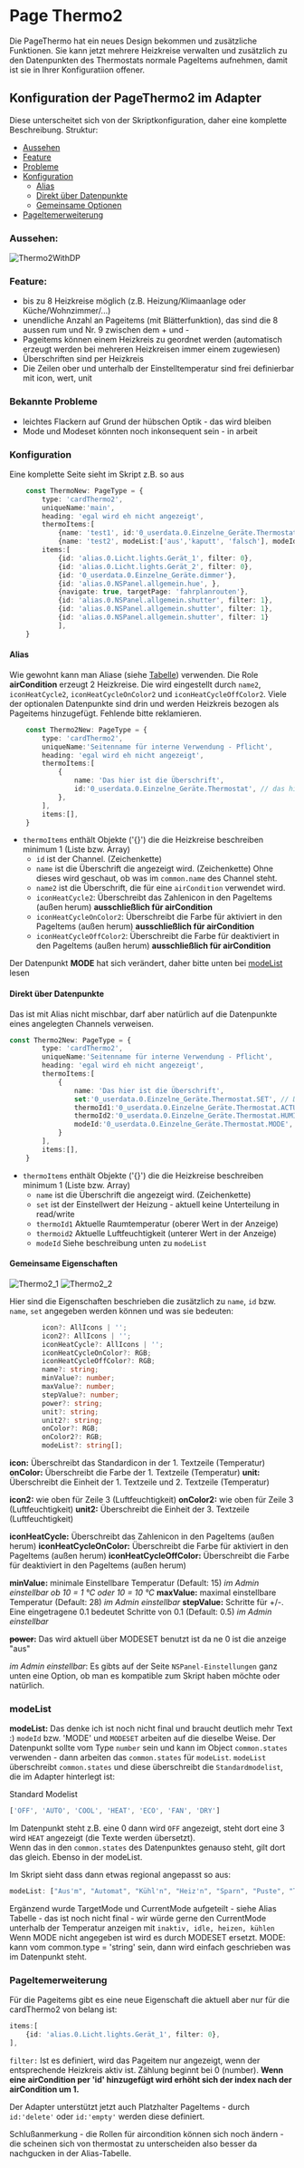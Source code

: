 # Page Thermo2  
  
Die PageThermo hat ein neues Design bekommen und zusätzliche Funktionen. Sie kann jetzt mehrere Heizkreise verwalten und zusätzlich zu den Datenpunkten des Thermostats normale PageItems aufnehmen, damit ist sie in Ihrer Konfiguratiion offener.

## Konfiguration der PageThermo2 im Adapter
Diese unterscheitet sich von der Skriptkonfiguration, daher eine komplette Beschreibung.
Struktur:
- [Aussehen](#aussehen)
- [Feature](#feature)
- [Probleme](#bekannte-probleme)
- [Konfiguration](#konfiguration)
    - [Alias](#alias)
    - [Direkt über Datenpunkte](#direkt-über-datenpunkte)
    - [Gemeinsame Optionen](#gemeinsame-eigenschaften)
- [PageItemerweiterung](#pageitemerweiterung) 

### Aussehen: 
 <img alt='Thermo2WithDP' src='../Pictures/PageThermo2/Thermo2MitDatenpunkten.png'>

### Feature:

- bis zu 8 Heizkreise möglich (z.B. Heizung/Klimaanlage oder Küche/Wohnzimmer/...)
- unendliche Anzahl an Pageitems (mit Blätterfunktion), das sind die 8 aussen rum und Nr. 9 zwischen dem + und -
- Pageitems können einem Heizkreis zu geordnet werden (automatisch erzeugt werden bei mehreren Heizkreisen immer einem zugewiesen)
- Überschriften sind per Heizkreis
- Die Zeilen ober und unterhalb der Einstelltemperatur sind frei definierbar mit icon, wert, unit

### Bekannte Probleme
- leichtes Flackern auf Grund der hübschen Optik - das wird bleiben
- Mode und Modeset könnten noch inkonsequent sein - in arbeit

### Konfiguration
Eine komplette Seite sieht im Skript z.B. so aus 

```typescript
    const ThermoNew: PageType = {
        type: 'cardThermo2',
        uniqueName:'main',
        heading: 'egal wird eh nicht angezeigt',
        thermoItems:[
            {name: 'test1', id:'0_userdata.0.Einzelne_Geräte.Thermostat'},
            {name: 'test2', modeList:['aus','kaputt', 'falsch'], modeId:'0_userdata.0.Einzelne_Geräte.Thermostat.MODE' ,iconHeatCycle:'home', iconHeatCycleOffColor:Red, thermoId1:'0_userdata.0.Einzelne_Geräte.Thermostat.ACTUAL', set:'0_userdata.0.Einzelne_Geräte.Thermostat.SET', thermoId2:'0_userdata.0.Einzelne_Geräte.Thermostat.HUMIDITY'}],
        items:[
            {id: 'alias.0.Licht.lights.Gerät_1', filter: 0},
            {id: 'alias.0.Licht.lights.Gerät_2', filter: 0},
            {id: '0_userdata.0.Einzelne_Geräte.dimmer'},
            {id: 'alias.0.NSPanel.allgemein.hue', },
            {navigate: true, targetPage: 'fahrplanrouten'},
            {id: 'alias.0.NSPanel.allgemein.shutter', filter: 1},
            {id: 'alias.0.NSPanel.allgemein.shutter', filter: 1},
            {id: 'alias.0.NSPanel.allgemein.shutter', filter: 1}
            ],
    }
```

#### Alias
Wie gewohnt kann man Aliase (siehe [Tabelle](https://github.com/ticaki/ioBroker.nspanel-lovelace-ui/blob/main/ALIAS.md)) verwenden. Die Role **airCondition** erzeugt 2 Heizkreise. Die wird eingestellt durch `name2`, `iconHeatCycle2`, `iconHeatCycleOnColor2` und `iconHeatCycleOffColor2`. Viele der optionalen Datenpunkte sind drin und werden Heizkreis bezogen als Pageitems hinzugefügt. Fehlende bitte reklamieren.
```typescript
    const Thermo2New: PageType = {
        type: 'cardThermo2',
        uniqueName:'Seitenname für interne Verwendung - Pflicht',
        heading: 'egal wird eh nicht angezeigt',
        thermoItems:[
            {
                name: 'Das hier ist die Überschrift', 
                id:'0_userdata.0.Einzelne_Geräte.Thermostat', // das hier ist der Channel, Device oder Folder
            },
        ],
        items:[],
    }
```
- `thermoItems` enthält Objekte ('{}') die die Heizkreise beschreiben minimum 1 (Liste bzw. Array)
  - `id` ist der Channel. (Zeichenkette)
  - `name` ist die Überschrift die angezeigt wird. (Zeichenkette) Ohne dieses wird geschaut, ob was im `common.name` des Channel steht.
  - `name2` ist die Überschrift, die für eine `airCondition` verwendet wird.
  - `iconHeatCycle2`: Überschreibt das Zahlenicon in den PageItems (außen herum) **ausschließlich für airCondition**
  - `iconHeatCycleOnColor2`: Überschreibt die Farbe für aktiviert in den PageItems (außen herum)  **ausschließlich für airCondition**
  - `iconHeatCycleOffColor2`: Überschreibt die Farbe für deaktiviert in den PageItems (außen herum)  **ausschließlich für airCondition**

Der Datenpunkt **MODE** hat sich verändert, daher bitte unten bei [modeList](#modelist) lesen

#### Direkt über Datenpunkte
Das ist mit Alias nicht mischbar, darf aber natürlich auf die Datenpunkte eines angelegten Channels verweisen. 
```typescript
const Thermo2New: PageType = {
        type: 'cardThermo2',
        uniqueName:'Seitenname für interne Verwendung - Pflicht',
        heading: 'egal wird eh nicht angezeigt',
        thermoItems:[
            {
                name: 'Das hier ist die Überschrift', 
                set:'0_userdata.0.Einzelne_Geräte.Thermostat.SET', // Der Einstellwert der Heizung
                thermoId1:'0_userdata.0.Einzelne_Geräte.Thermostat.ACTUAL', // Aktuelle Raumtemperatur (oberer Wert in der Anzeige)
                thermoId2:'0_userdata.0.Einzelne_Geräte.Thermostat.HUMIDITY', // Aktuelle Luftfeuchtigkeit (unterer Wert in der Anzeige)
                modeId:'0_userdata.0.Einzelne_Geräte.Thermostat.MODE', // Textfeld unterhalb der Werte - kein Zeichenkettendatenpunkt 
            }
        ],
        items:[],
    }
```
- `thermoItems` enthält Objekte ('{}') die die Heizkreise beschreiben minimum 1 (Liste bzw. Array)
  - `name` ist die Überschrift die angezeigt wird. (Zeichenkette)
  - `set` ist der Einstellwert der Heizung - aktuell keine Unterteilung in read/write
  - `thermoId1` Aktuelle Raumtemperatur (oberer Wert in der Anzeige)
  - `thermoid2` Aktuelle Luftfeuchtigkeit (unterer Wert in der Anzeige)
  - `modeId` Siehe beschreibung unten zu `modeList`

#### Gemeinsame Eigenschaften

<img alt='Thermo2_1' src='../Pictures/PageThermo2/Thermo2_1.png'>
<img alt='Thermo2_2' src='../Pictures/PageThermo2/Thermo2_2.png'>

Hier sind die Eigenschaften beschrieben die zusätzlich zu `name`, `id` bzw. `name`, `set` angegeben werden können und was sie bedeuten:

```typescript
        icon?: AllIcons | '';
        icon2?: AllIcons | '';
        iconHeatCycle?: AllIcons | ''; 
        iconHeatCycleOnColor?: RGB;
        iconHeatCycleOffColor?: RGB;     
        name?: string;
        minValue?: number;
        maxValue?: number;
        stepValue?: number;
        power?: string;
        unit?: string;
        unit2?: string;
        onColor?: RGB;
        onColor2?: RGB;
        modeList?: string[];
```

**icon:** Überschreibt das Standardicon in der 1. Textzeile (Temperatur)
**onColor:** Überschreibt die Farbe  der 1. Textzeile (Temperatur)
**unit:** Überschreibt die Einheit  der 1. Textzeile und 2. Textzeile (Temperatur) 

**icon2:** wie oben für Zeile 3 (Luftfeuchtigkeit)
**onColor2:**  wie oben für Zeile 3 (Luftfeuchtigkeit)
**unit2:** Überschreibt die Einheit  der 3. Textzeile (Luftfeuchtigkeit)

**iconHeatCycle:** Überschreibt das Zahlenicon in den PageItems (außen herum)
**iconHeatCycleOnColor:** Überschreibt die Farbe für aktiviert in den PageItems (außen herum) 
**iconHeatCycleOffColor:** Überschreibt die Farbe für deaktiviert in den PageItems (außen herum) 

**minValue:** minimale Einstellbare Temperatur (Default: 15) *im Admin einstellbar ob 10 = 1 °C oder 10 = 10 °C*
**maxValue:** maximal einstellbare Temperatur (Default: 28) *im Admin einstellbar*
**stepValue:** Schritte für +/-. Eine eingetragene 0.1 bedeutet Schritte von 0.1 (Default: 0.5)  *im Admin einstellbar*

**~~power~~:** Das wird aktuell über MODESET benutzt ist da ne 0 ist die anzeige "aus"

*im Admin einstellbar*: Es gibts auf der Seite `NSPanel-Einstellungen` ganz unten eine Option, ob man es kompatible zum Skript haben möchte oder natürlich.

### modeList 
**modeList:** Das denke ich ist noch nicht final und braucht deutlich mehr Text :)
`modeId` bzw. 'MODE' und `MODESET` arbeiten auf die dieselbe Weise. Der Datenpunkt sollte vom Type `number` sein und kann im Object `common.states` verwenden - dann arbeiten das `common.states` für `modeList`.
`modeList` überschreibt `common.states` und diese überschreibt die `Standardmodelist`, die im Adapter hinterlegt ist:  
  
Standard Modelist
```typescript
['OFF', 'AUTO', 'COOL', 'HEAT', 'ECO', 'FAN', 'DRY']
```
Im Datenpunkt steht z.B. eine 0 dann wird `OFF` angezeigt, steht dort eine 3 wird `HEAT` angezeigt (die Texte werden übersetzt).  
Wenn das in den `common.states` des Datenpunktes genauso steht, gilt dort das gleich. Ebenso in der modeList.  

Im Skript sieht dass dann etwas regional angepasst so aus:
```typescript
modeList: ["Aus'm", "Automat", "Kühl'n", "Heiz'n", "Sparn", "Puste", "Trockn"],
```


Ergänzend wurde TargetMode und CurrentMode aufgeteilt - siehe Alias Tabelle - das ist noch nicht final - wir würde gerne den CurrentMode unterhalb der Temperatur anzeigen mit `inaktiv, idle, heizen, kühlen`
Wenn MODE nicht angegeben ist wird es durch MODESET ersetzt. 
MODE: kann vom common.type = 'string' sein, dann wird einfach geschrieben was im Datenpunkt steht.

### PageItemerweiterung
Für die Pageitems gibt es eine neue Eigenschaft die aktuell aber nur für die cardThermo2 von belang ist:
```typescript
items:[
    {id: 'alias.0.Licht.lights.Gerät_1', filter: 0},
],
```
`filter:` Ist es definiert, wird das Pageitem nur angezeigt, wenn der entsprechende Heizkreis aktiv ist. Zählung beginnt bei 0 (number). 
**Wenn eine airCondition per 'id' hinzugefügt wird erhöht sich der index nach der airCondition um 1.**

Der Adapter unterstützt jetzt auch Platzhalter PageItems - durch `id:'delete'` oder `id:'empty'` werden diese definiert.


Schlußanmerkung - die Rollen für aircondition können sich noch ändern - die scheinen sich von thermostat zu unterscheiden also besser da nachgucken in der Alias-Tabelle.  
